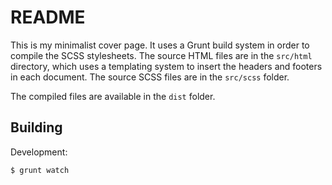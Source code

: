 # README

This is my minimalist cover page. It uses a Grunt build system in order to compile the SCSS stylesheets. The source HTML files are in the `src/html` directory, which uses a templating system to insert the headers and footers in each document. The source SCSS files are in the `src/scss` folder.

The compiled files are available in the `dist` folder.

## Building

Development:

```
$ grunt watch
```
